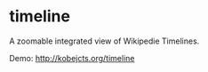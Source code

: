 timeline
========

A zoomable integrated view of Wikipedie Timelines.

Demo: http://kobejcts.org/timeline


